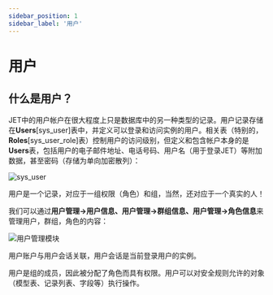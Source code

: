 ```yaml
---
sidebar_position: 1
sidebar_label: '用户'
---
```

# 用户
## 什么是用户？

JET中的用户帐户在很大程度上只是数据库中的另一种类型的记录。用户记录存储在**Users**[sys_user]表中，并定义可以登录和访问实例的用户。相关表（特别的，**Roles**[sys_user_role]表）控制用户的访问级别，但定义和包含帐户本身的是**Users**表，包括用户的电子邮件地址、电话号码、用户名（用于登录JET）等附加数据，甚至密码（存储为单向加密散列）：

![sys_user](/img/user-administration-and-security/sys_user-do.png)

用户是一个记录，对应于一组权限（角色）和组，当然，还对应于一个真实的人！

我们可以通过**用户管理->用户信息、用户管理->群组信息、用户管理->角色信息**来管理用户，群组，角色的内容：

![用户管理模块](/img/user-administration-and-security/userManager.png)

用户账户与用户会话关联，用户会话是当前登录用户的实例。

用户是组的成员，因此被分配了角色而具有权限。用户可以对安全规则允许的对象（模型表、记录列表、字段等）执行操作。


